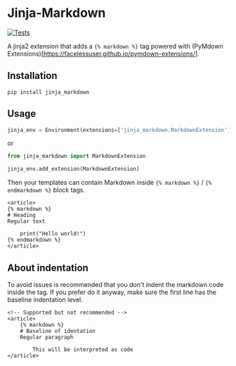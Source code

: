 
# Jinja-Markdown

[![Tests](https://travis-ci.org/jpsca/jinja_markdown.svg)](https://travis-ci.org/jpsca/jinja_markdown/)

A jinja2 extension that adds a `{% markdown %}` tag powered with (PyMdown Extensions)[https://facelessuser.github.io/pymdown-extensions/].


## Installation

```
pip install jinja_markdown
```

## Usage

```python
jinja_env = Environment(extensions=['jinja_markdown.MarkdownExtension'])
```

or

```python
from jinja_markdown import MarkdownExtension

jinja_env.add_extension(MarkdownExtension)
```

Then your templates can contain Markdown inside `{% markdown %}` / `{% endmarkdown %}` block tags.

```html+jinja
<article>
{% markdown %}
# Heading
Regular text

    print("Hello world!")
{% endmarkdown %}
</article>
```

## About indentation

To avoid issues is recommended that you don't indent the markdown code inside the tag.
If you prefer do it anyway, make sure the first line has the baseline indentation level.

```html+jinja
<!-- Supported but not recommended -->
<article>
    {% markdown %}
    # Baseline of identation
    Regular paragraph
    
        This will be interpreted as code
</article>
```
